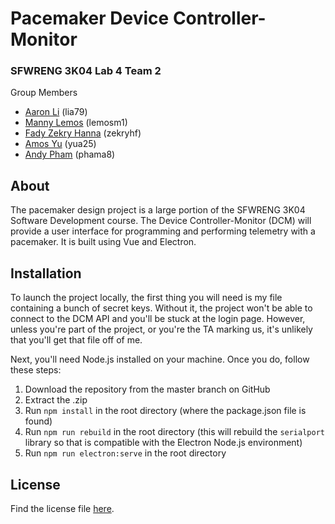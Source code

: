 # Pacemaker Device Controller-Monitor

### SFWRENG 3K04 Lab 4 Team 2

Group Members
- [Aaron Li](https://github.com/aaronhsli) (lia79)
- [Manny Lemos](https://github.com/MannyLemos) (lemosm1)
- [Fady Zekry Hanna](https://github.com/fzhanna) (zekryhf)
- [Amos Yu](https://github.com/amosyu2000) (yua25)
- [Andy Pham](https://github.com/aonday) (phama8)

## About

The pacemaker design project is a large portion of the SFWRENG 3K04 Software Development course. The Device Controller-Monitor (DCM) will provide a user interface for programming and performing telemetry with a pacemaker. It is built using Vue and Electron. 

## Installation

To launch the project locally, the first thing you will need is my file containing a bunch of secret keys. Without it, the project won't be able to connect to the DCM API and you'll be stuck at the login page. However, unless you're part of the project, or you're the TA marking us, it's unlikely that you'll get that file off of me.

Next, you'll need Node.js installed on your machine. Once you do, follow these steps:

1. Download the repository from the master branch on GitHub
2. Extract the .zip
3. Run `npm install` in the root directory (where the package.json file is found)
4. Run `npm run rebuild` in the root directory (this will rebuild the `serialport` library so that is compatible with the Electron Node.js environment)
5. Run `npm run electron:serve` in the root directory

## License

Find the license file [here](https://github.com/amosyu2000/pacemaker-dcm/blob/main/LICENSE).
